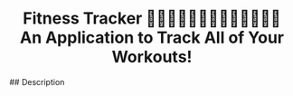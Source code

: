 <h1 align="center">
Fitness Tracker 🚴🏻‍♀️💪🏽🦵🏽🏃🏻‍♀️🏋🏻‍♂️ <br> An Application to Track All of Your Workouts!
</h1>
## Description
